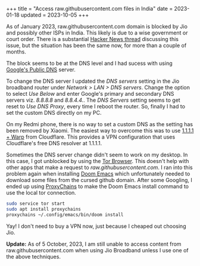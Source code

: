 +++
title = "Access raw.githubusercontent.com files in India"
date = 2023-01-18
updated = 2023-10-05
+++

As of January 2023, raw.githubusercontent.com domain is blocked by Jio and
possibly other ISPs in India. This likely is due to a wise government or court
order. There is a substantial [Hacker News
thread](https://news.ycombinator.com/item?id=34231553) discussing this issue,
but the situation has been the same now, for more than a
couple of months.

The block seems to be at the DNS level and I had sucess with using
[Google's Public DNS](https://developers.google.com/speed/public-dns) server.

To change the DNS server I updated the _DNS servers_ setting in the
Jio broadband router under _Network > LAN > DNS servers_. Change the option to
select _Use Below_ and enter Google's primary and secondary DNS servers viz.
_8.8.8.8_ and _8.8.4.4._. The _DNS Servers_ setting seems to get reset to
_Use DNS Proxy_, every time I reboot the router. So, finally I had to set the
custom DNS directly on my PC.

On my Redmi phone, there is no way to set a custom DNS as the setting has been
removed by Xiaomi. The easiest way to overcome this was to use
[1.1.1.1 + Warp](https://play.google.com/store/apps/details?id=com.cloudflare.onedotonedotonedotone&hl=en&gl=US)
from Cloudflare. This provides a VPN configuration that uses Cloudflare's
free DNS resolver at 1.1.1.1.

Sometimes the DNS server change didn't seem to work on my desktop. In this case, I got
unblocked by using the [Tor Browser](https://www.torproject.org/). This doesn't
help with other apps that make a request to _raw.githubusercontent.com_. I ran into
this problem again when installing [Doom Emacs](https://github.com/doomemacs/doomemacs)
which unfortunately needed to download some files from the cursed github domain.
After some Googling, I ended up using [ProxyChains](https://github.com/haad/proxychains)
to make the Doom Emacs install command to use the local tor connection.

```bash
sudo service tor start
sudo apt install proxychains
proxychains ~/.config/emacs/bin/doom install
```

Yay! I don't need to buy a VPN now, just because I cheaped out choosing Jio.

**Update:** As of 5 October, 2023, I am still unable to access content from raw.githubusercontent.com
when using Jio Broadband unless I use one of the above techniques.
